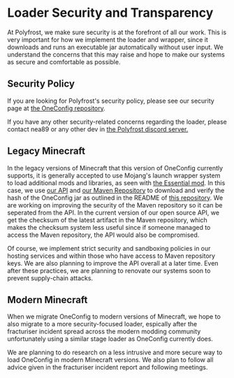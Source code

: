 # Loader Security and Transparency

At Polyfrost, we make sure security is at the forefront of all our work. This is
very important for how we implement the loader and wrapper, since it downloads
and runs an executable jar automatically without user input. We understand the
concerns that this may raise and hope to make our systems as secure and comfortable
as possible.

## Security Policy

If you are looking for Polyfrost's security policy, please see our security page at
[the OneConfig repository](https://github.com/Polyfrost/OneConfig/security/policy).

If you have any other security-related concerns regarding the loader, please contact
nea89 or any other dev in [the Polyfrost discord server.](https://inv.wtf/polyfrost)

## Legacy Minecraft

In the legacy versions of Minecraft that this version of OneConfig currently supports,
it is generally accepted to use Mojang's launch wrapper system to load additional mods
and libraries, as seen with [the Essential mod](https://essential.gg). In this case,
we use [our API](https://api.polyfrost.org) and [our Maven Repository](https://repo.polyfrost.org)
to download and verify the hash of the OneConfig jar as outlined in the README of
[this repository](./README.md). We are working on improving the security of the Maven
repository so it can be seperated from the API. In the current version of our open
source API, we get the checksum of the latest artifact in the Maven repository,
which makes the checksum system less useful since if someone managed to access
the Maven repository, the API would also be compromised.

Of course, we implement strict security and sandboxing policies in our hosting
services and within those who have access to Maven repository keys. We are also
planning to improve the API overall at a later time. Even after these practices,
we are planning to renovate our systems soon to prevent supply-chain attacks.

## Modern Minecraft

When we migrate OneConfig to modern versions of Minecraft, we hope to also migrate to a more
security-focused loader, espically after the fracturiser incident spread across the modern
modding community unfortunately using a similar stage loader as OneConfig currently does.

We are planning to do research on a less intrusive and more secure way to load OneConfig
in modern Minecraft versions. We also plan to follow all advice given in the fracturiser
incident report and following meetings.
